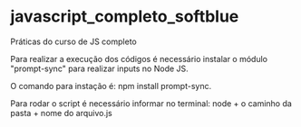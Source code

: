 # javascript_completo_softblue
Práticas do curso de JS completo

Para realizar a execução dos códigos é necessário instalar o módulo "prompt-sync" para realizar inputs no Node JS.

O comando para instação é: npm install prompt-sync.

Para rodar o script é necessário informar no terminal: node + o caminho da pasta + nome do arquivo.js
